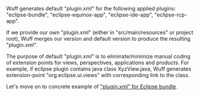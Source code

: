 Wuff generates default "plugin.xml" for the following applied plugins: "eclipse-bundle", "eclipse-equinox-app", "eclipse-ide-app", "eclipse-rcp-app".

If we provide our own "plugin.xml" (either in "src/main/resources" or project root), Wuff merges our version and default version to produce the resulting "plugin.xml".

The purpose of default "plugin.xml" is to eliminate/minimize manual coding of extension points for views, perspectives, applications and products. For example, if eclipse plugin contains java class XyzView.java, Wuff generates extension-point "org.eclipse.ui.views" with corresponding link to the class.

Let's move on to concrete example of ["plugin.xml" for Eclipse bundle](plugin.xml-for-eclipse-bundle).

